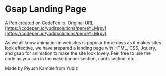 # Gsap Landing Page

A Pen created on CodePen.io. Original URL: [https://codepen.io/yudizsolutions/pen/eYLMrpv](https://codepen.io/yudizsolutions/pen/eYLMrpv).

As we all know animation in websites is popular these days as it makes sites look effective, we have prepared a landing page with HTML, CSS, Jquery, and gsap for animation to make the site look lovely. Feel free to use the code as you can in the make banner section, cards section, etc.

Made by Piyush Kamble from Yudiz